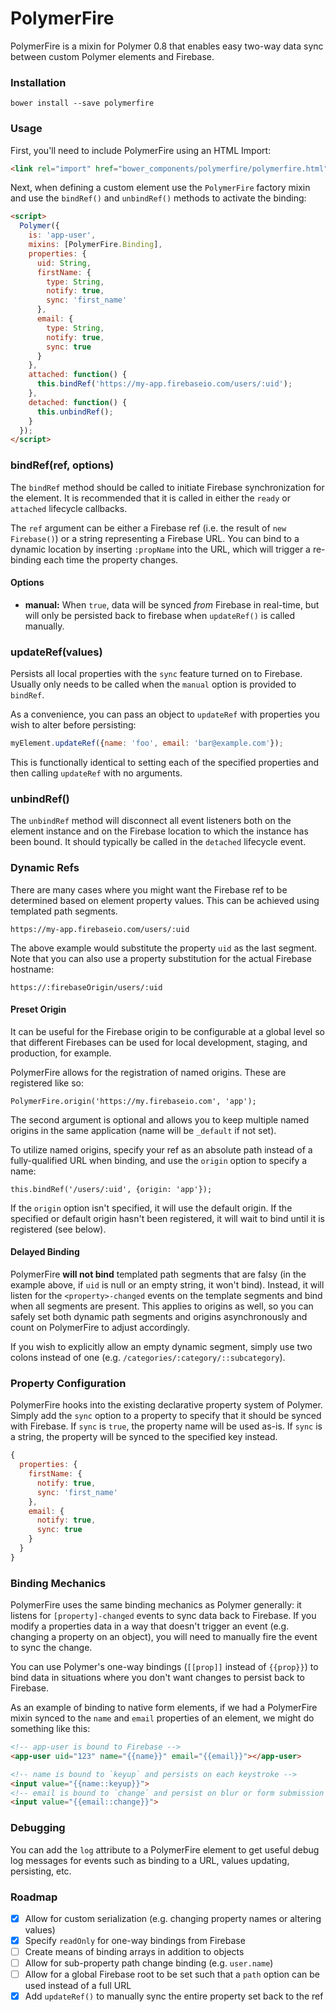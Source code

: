 # PolymerFire

PolymerFire is a mixin for Polymer 0.8 that enables easy two-way data sync
between custom Polymer elements and Firebase.

### Installation

    bower install --save polymerfire

### Usage

First, you'll need to include PolymerFire using an HTML Import:

```html
<link rel="import" href="bower_components/polymerfire/polymerfire.html">
```

Next, when defining a custom element use the `PolymerFire` factory mixin and
use the `bindRef()` and `unbindRef()` methods to activate the binding:

```html
<script>
  Polymer({
    is: 'app-user',
    mixins: [PolymerFire.Binding],
    properties: {
      uid: String,
      firstName: {
        type: String,
        notify: true,
        sync: 'first_name'
      },
      email: {
        type: String,
        notify: true,
        sync: true
      }
    },
    attached: function() {
      this.bindRef('https://my-app.firebaseio.com/users/:uid');
    },
    detached: function() {
      this.unbindRef();
    }
  });
</script>
```

### bindRef(ref, options)

The `bindRef` method should be called to initiate Firebase synchronization for
the element. It is recommended that it is called in either the `ready` or
`attached` lifecycle callbacks.

The `ref` argument can be either a Firebase ref (i.e. the result of `new Firebase()`)
or a string representing a Firebase URL. You can bind to a dynamic location by
inserting `:propName` into the URL, which will trigger a re-binding each time
the property changes.

#### Options

* **manual:** When `true`, data will be synced *from* Firebase in real-time, but
  will only be persisted back to firebase when `updateRef()` is called manually.

### updateRef(values)

Persists all local properties with the `sync` feature turned on to Firebase.
Usually only needs to be called when the `manual` option is provided to `bindRef`.

As a convenience, you can pass an object to `updateRef` with properties you wish
to alter before persisting:

```js
myElement.updateRef({name: 'foo', email: 'bar@example.com'});
```

This is functionally identical to setting each of the specified properties and
then calling `updateRef` with no arguments.

### unbindRef()

The `unbindRef` method will disconnect all event listeners both on the element
instance and on the Firebase location to which the instance has been bound. It
should typically be called in the `detached` lifecycle event.

### Dynamic Refs

There are many cases where you might want the Firebase ref to be determined based
on element property values. This can be achieved using templated path segments.

    https://my-app.firebaseio.com/users/:uid

The above example would substitute the property `uid` as the last segment. Note
that you can also use a property substitution for the actual Firebase hostname:

    https://:firebaseOrigin/users/:uid

#### Preset Origin

It can be useful for the Firebase origin to be configurable at a global level
so that different Firebases can be used for local development, staging, and
production, for example.

PolymerFire allows for the registration of named origins. These are registered
like so:

    PolymerFire.origin('https://my.firebaseio.com', 'app');

The second argument is optional and allows you to keep multiple named origins
in the same application (name will be `_default` if not set).

To utilize named origins, specify your ref as an absolute path instead of a
fully-qualified URL when binding, and use the `origin` option to specify a name:

    this.bindRef('/users/:uid', {origin: 'app'});

If the `origin` option isn't specified, it will use the default origin. If the
specified or default origin hasn't been registered, it will wait to bind until
it is registered (see below).

#### Delayed Binding

PolymerFire **will not bind** templated path segments that are falsy (in the
example above, if `uid` is null or an empty string, it won't bind). Instead,
it will listen for the `<property>-changed` events on the template segments and
bind when all segments are present. This applies to origins as well, so you can
safely set both dynamic path segments and origins asynchronously and count on
PolymerFire to adjust accordingly.

If you wish to explicitly allow an empty dynamic segment, simply use two colons
instead of one (e.g. `/categories/:category/::subcategory`).

### Property Configuration

PolymerFire hooks into the existing declarative property system of Polymer. Simply
add the `sync` option to a property to specify that it should be synced with
Firebase. If `sync` is `true`, the property name will be used as-is. If `sync`
is a string, the property will be synced to the specified key instead.

```js
{
  properties: {
    firstName: {
      notify: true,
      sync: 'first_name'
    },
    email: {
      notify: true,
      sync: true
    }
  }
}
```

### Binding Mechanics

PolymerFire uses the same binding mechanics as Polymer generally: it
listens for `[property]-changed` events to sync data back to Firebase. If you
modify a properties data in a way that doesn't trigger an event (e.g. changing
a property on an object), you will need to manually fire the event to sync the
change.

You can use Polymer's one-way bindings (`[[prop]]` instead of `{{prop}}`) to
bind data in situations where you don't want changes to persist back to Firebase.

As an example of binding to native form elements, if we had a PolymerFire mixin
synced to the `name` and `email` properties of an element, we might do something
like this:

```html
<!-- app-user is bound to Firebase -->
<app-user uid="123" name="{{name}}" email="{{email}}"></app-user>

<!-- name is bound to `keyup` and persists on each keystroke -->
<input value="{{name::keyup}}">
<!-- email is bound to `change` and persist on blur or form submission -->
<input value="{{email::change}}">
```

### Debugging

You can add the `log` attribute to a PolymerFire element to get useful debug
log messages for events such as binding to a URL, values updating, persisting,
etc.

### Roadmap

- [x] Allow for custom serialization (e.g. changing property names or altering values)
- [x] Specify `readOnly` for one-way bindings from Firebase
- [ ] Create means of binding arrays in addition to objects
- [ ] Allow for sub-property path change binding (e.g. `user.name`)
- [ ] Allow for a global Firebase root to be set such that a `path` option can be used instead of a full URL
- [x] Add `updateRef()` to manually sync the entire property set back to the ref
